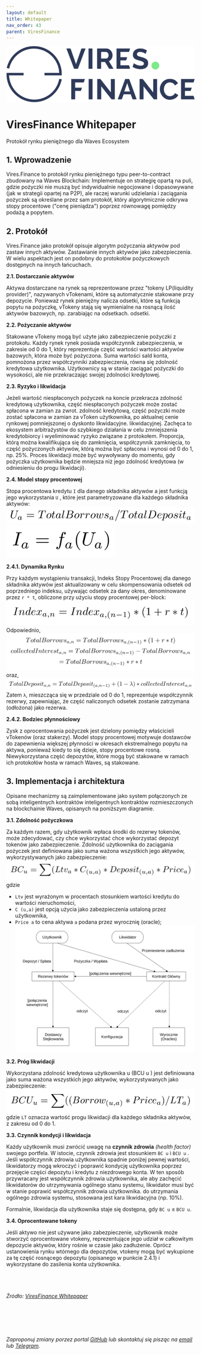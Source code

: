 ```yaml
---
layout: default
title: Whitepaper
nav_order: 43
parent: ViresFinance
---
```

![ViresFinance](images/vires-logo.png)

# ViresFinance Whitepaper
Protokół rynku pieniężnego dla Waves Ecosystem
## 1. Wprowadzenie

Vires.Finance to protokół rynku pieniężnego typu peer-to-contract zbudowany na Waves Blockchain:
Implementuje on strategię opartą na puli, gdzie pożyczki nie muszą być indywidualnie negocjowane i dopasowywane (jak w strategii opartej na P2P), ale raczej warunki udzielania i zaciągania pożyczek są określane przez sam protokół, który algorytmicznie odkrywa stopy procentowe ("cenę pieniądza") poprzez równowagę pomiędzy podażą a popytem.

## 2. Protokół

Vires.Finance jako protokół opisuje algorytm pożyczania aktywów pod zastaw innych aktywów. Zastawianie innych aktywów jako zabezpieczenia. W wielu aspektach jest on podobny do protokołów pożyczkowych dostępnych na innych łańcuchach.

**2.1. Dostarczanie aktywów**

Aktywa dostarczane na rynek są reprezentowane przez "tokeny LP(liquidity provider)", nazywanych vTokenami, które są automatycznie stakowane przy depozycie. Ponieważ rynek pieniężny nalicza odsetki, które są funkcją popytu na pożyczkę, vTokeny stają się wymienialne na rosnącą ilość aktywów bazowych, np. zarabiając na odsetkach. odsetki.

**2.2. Pożyczanie aktywów**

Stakowane vTokeny mogą być użyte jako zabezpieczenie pożyczki z protokołu. Każdy rynek rynek posiada współczynnik zabezpieczenia, w zakresie od 0 do 1, który reprezentuje część wartości wartości aktywów bazowych, która może być pożyczona. Suma wartości sald konta, pomnożona przez współczynniki zabezpieczenia, równa się zdolność kredytowa użytkownika. Użytkownicy są w stanie zaciągać pożyczki do wysokości, ale nie przekraczając swojej zdolności kredytowej.

**2.3. Ryzyko i likwidacja**

Jeżeli wartość niespłaconych pożyczek na koncie przekracza zdolność kredytową użytkownika, część niespłaconych pożyczek może zostać spłacona w zamian za zwrot. zdolność kredytową, część pożyczki może zostać spłacona w zamian za vToken użytkownika, po aktualnej cenie rynkowej pomniejszonej o dyskonto likwidacyjne. likwidacyjnej. Zachęca to ekosystem arbitrażystów do szybkiego działania w celu zmniejszenia kredytobiorcy i wyeliminować ryzyko związane z protokołem. Proporcja, którą można kwalifikująca się do zamknięcia, współczynnik zamknięcia, to część pożyczonych aktywów, którą można być spłacona i wynosi od 0 do 1, np. 25%. Proces likwidacji może być wywoływany do momentu, gdy pożyczka użytkownika będzie mniejsza niż jego zdolność kredytowa (w odniesieniu do progu likwidacji).

**2.4. Model stopy procentowej**

Stopa procentowa kredytu `I` dla danego składnika aktywów a jest funkcją jego wykorzystania `U` , które jest parametryzowane dla każdego składnika aktywów:
![01](images/01_vires-formula.png)
![02](images/02_vires-formula.png)

**2.4.1. Dynamika Rynku**

Przy każdym wystąpieniu transakcji, Indeks Stopy Procentowej dla danego składnika aktywów jest aktualizowany w celu skompensowania odsetek od poprzedniego indeksu, używając odsetek za dany okres, denominowane przez `r * t`, obliczone przy użyciu stopy procentowej per-block:
![03](images/03_vires-formula.png)
Odpowiednio,
![04](images/04_vires-formula.png)
oraz,
![05](images/05_vires-formula.png)
Zatem `λ`, mieszcząca się w przedziale od 0 do 1, reprezentuje współczynnik rezerwy, zapewniając, że część naliczonych odsetek zostanie zatrzymana (odłożona) jako rezerwa.

**2.4.2. Bodziec płynnościowy**

Zysk z oprocentowania pożyczek jest dzielony pomiędzy właścicieli vTokenów (oraz stakerzy). Model stopy procentowej motywuje dostawców do zapewnienia większej płynności w okresach ekstremalnego popytu na aktywa, ponieważ kiedy to się dzieje, stopy procentowe rosną. Niewykorzystana część depozytów, które mogą być stakowane w ramach ich protokołów hosta w ramach Waves, są stakowane.

## 3. Implementacja i architektura

Opisane mechanizmy są zaimplementowane jako system połączonych ze sobą inteligentnych kontraktów inteligentnych kontraktów rozmieszczonych na blockchainie Waves, opisanych na poniższym diagramie.

**3.1. Zdolność pożyczkowa**

Za każdym razem, gdy użytkownik wpłaca środki do rezerwy tokenów, może zdecydować, czy chce wykorzystać chce wykorzystać depozyt tokenów jako zabezpieczenie. Zdolność użytkownika do zaciągania pożyczek jest definiowana jako suma ważona wszystkich jego aktywów, wykorzystywanych jako zabezpieczenie:
![05](images/06_vires-formula.png)
gdzie
- `Ltv` jest wyrażonym w procentach stosunkiem wartości kredytu do wartości nieruchomości,
- `C (u,a)` jest opcją użycia jako zabezpieczenia ustaloną przez użytkownika,
- `Price a` to cena aktywa `a` podana przez wyrocznię (oracle);
\
![diagram](images/vires-smartcontract.svg)


**3.2. Próg likwidacji**

Wykorzystana zdolność kredytowa użytkownika u (BCU u ) jest definiowana jako suma ważona wszystkich jego aktywów, wykorzystywanych jako zabezpieczenie:
![05](images/07_vires-formula.png)
gdzie `LT` oznacza wartość progu likwidacji dla każdego składnika aktywów, z zakresu od 0 do 1.

**3.3. Czynnik kondycji i likwidacja**

Każdy użytkownik musi zwrócić uwagę na **czynnik zdrowia** *(health factor)* swojego portfela. W istocie, czynnik zdrowia jest stosunkiem `BC u` i `BCU u` . Jeśli współczynnik zdrowia użytkownika spadnie poniżej pewnej wartości, likwidatorzy mogą wkroczyć i poprawić kondycję użytkownika poprzez przejęcie części depozytu i kredytu z niezdrowego konta. W ten sposób przywracany jest współczynnik zdrowia użytkownika, ale aby zachęcić likwidatorów do utrzymywania ogólnego stanu systemu, likwidator musi być w stanie poprawić współczynnik zdrowia użytkownika. do utrzymania ogólnego zdrowia systemu, stosowana jest kara likwidacyjna (np. 10%).

Formalnie, likwidacja dla użytkownika staje się dostępna, gdy `BC u` ≤ `BCU u`.

**3.4. Oprocentowane tokeny**

Jeśli aktywo nie jest używane jako zabezpieczenie, użytkownik może stworzyć oprocentowane vtokeny, reprezentujące jego udział w całkowitym depozycie aktywów, który rośnie w czasie jako zadłużenie. Oprócz ustanowienia rynku wtórnego dla depozytów, vtokeny mogą być wykupione za tę część rosnącego depozytu (opisanego w punkcie 2.4.1) i wykorzystane do zasilenia konta użytkownika.
\
\
\
\
\
*Źródło: [ViresFinance Whitepaper](https://github.com/viresfinance/protocol/blob/main/vires-finance-whitepaper-1.0.pdf)*

\
\
\
\
\
*Zaproponuj zmiany porzez portal [GitHub](https://github.com/wxpl/wxpl.github.io) lub skontaktuj się pisząc na [email](mailto:contact@wxpl.club) lub [Telegram](https://t.me/wavesexchange_polska).*